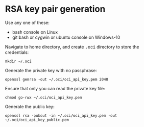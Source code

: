 # RSA key pair generation

Use any one of these:
* bash console on Linux
* git bash or cygwin or ubuntu console on Windows-10


Navigate to home directory, and create <span style="font-family:&quot;Courier New&quot;" lang="EN-GB">.oci</span> directory to store the credentials:
    
    mkdir ~/.oci

Generate the private key with no passphrase:

    openssl genrsa -out ~/.oci/oci_api_key.pem 2048

Ensure that only you can read the private key file:

    chmod go-rwx ~/.oci/oci_api_key.pem

Generate the public key:

    openssl rsa -pubout -in ~/.oci/oci_api_key.pem -out ~/.oci/oci_api_key_public.pem